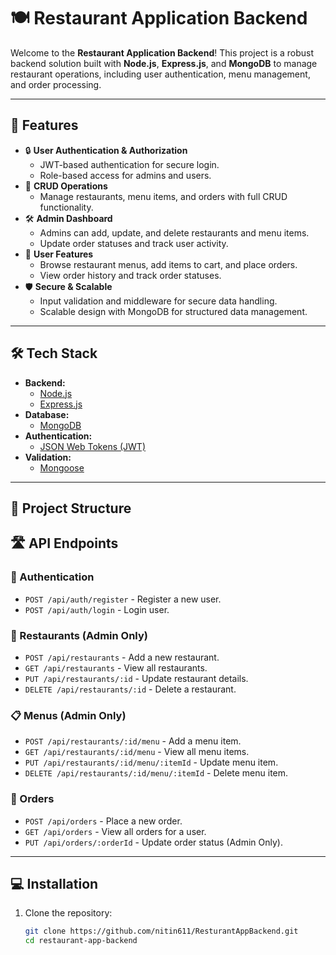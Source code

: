 # 🍽️ Restaurant Application Backend

Welcome to the **Restaurant Application Backend**! This project is a robust backend solution built with **Node.js**, **Express.js**, and **MongoDB** to manage restaurant operations, including user authentication, menu management, and order processing.

---

## 🚀 Features  
- 🔒 **User Authentication & Authorization**  
  - JWT-based authentication for secure login.
  - Role-based access for admins and users.  
- 📂 **CRUD Operations**  
  - Manage restaurants, menu items, and orders with full CRUD functionality.  
- 🛠️ **Admin Dashboard**  
  - Admins can add, update, and delete restaurants and menu items.  
  - Update order statuses and track user activity.  
- 🛒 **User Features**  
  - Browse restaurant menus, add items to cart, and place orders.  
  - View order history and track order statuses.  
- 🛡️ **Secure & Scalable**  
  - Input validation and middleware for secure data handling.  
  - Scalable design with MongoDB for structured data management.  

---

## 🛠️ Tech Stack  
- **Backend:**  
  - [Node.js](https://nodejs.org/)  
  - [Express.js](https://expressjs.com/)  
- **Database:**  
  - [MongoDB](https://www.mongodb.com/)  
- **Authentication:**  
  - [JSON Web Tokens (JWT)](https://jwt.io/)  
- **Validation:**  
  - [Mongoose](https://mongoosejs.com/)  

---

## 📁 Project Structure  

## 🛣️ API Endpoints  

### 🔐 Authentication  
- `POST /api/auth/register` - Register a new user.  
- `POST /api/auth/login` - Login user.  

### 🍴 Restaurants (Admin Only)  
- `POST /api/restaurants` - Add a new restaurant.  
- `GET /api/restaurants` - View all restaurants.  
- `PUT /api/restaurants/:id` - Update restaurant details.  
- `DELETE /api/restaurants/:id` - Delete a restaurant.  

### 📋 Menus (Admin Only)  
- `POST /api/restaurants/:id/menu` - Add a menu item.  
- `GET /api/restaurants/:id/menu` - View all menu items.  
- `PUT /api/restaurants/:id/menu/:itemId` - Update menu item.  
- `DELETE /api/restaurants/:id/menu/:itemId` - Delete menu item.  

### 🛒 Orders  
- `POST /api/orders` - Place a new order.  
- `GET /api/orders` - View all orders for a user.  
- `PUT /api/orders/:orderId` - Update order status (Admin Only).  

---

## 💻 Installation  

1. Clone the repository:  
   ```bash
   git clone https://github.com/nitin611/ResturantAppBackend.git
   cd restaurant-app-backend




